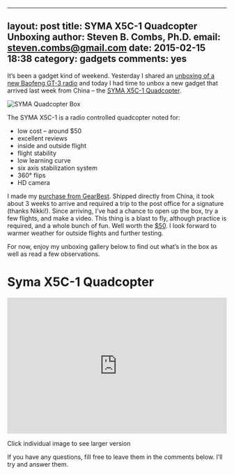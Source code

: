 
---
layout: post
title: SYMA X5C-1 Quadcopter Unboxing
author: Steven B. Combs, Ph.D.
email: steven.combs@gmail.com
date: 2015-02-15 18:38
category: gadgets
comments: yes
---

It’s been a gadget kind of weekend. Yesterday I shared an [unboxing of a new Baofeng GT-3 radio](http://www.stevencombs.com/gadgets/2015/02/14/beofeng-gt3-unboxing.html) and today I had time to unbox a new gadget that arrived last week from China – the [SYMA X5C-1 Quadcopter](http://www.gearbest.com/rc-quadcopters/pp_73260.html#vip=15513).

![SYMA Quadcopter Box](https://lh5.googleusercontent.com/aq_R2phMyn6fIZdUmfOjtVU1P1ypfStXyggHyB2b92kv=w1088-h559-no)

The SYMA X5C-1 is a radio controlled quadcopter noted for:

* low cost – around $50
* excellent reviews
* inside and outside flight
* flight stability
* low learning curve
* six axis stabilization system
* 360° flips
* HD camera

I made my [purchase from GearBest](http://www.gearbest.com/rc-quadcopters/pp_73260.html#vip=15513). Shipped directly from China, it took about 3 weeks to arrive and required a trip to the post office for a signature (thanks Nikki!). Since arriving, I’ve had a chance to open up the box, try a few flights, and make a video. This thing is a blast to fly, although practice is required, and a whole bunch of fun. Well worth the [$50](http://www.gearbest.com/rc-quadcopters/pp_73260.html#vip=15513). I look forward to warmer weather for outside flights and further testing.

For now, enjoy my unboxing gallery below to find out what’s in the box as well as read a few observations.

# Syma X5C-1 Quadcopter
<style>.embed-container { position: relative; padding-bottom: 56.25%; padding-top: 30px; height: 0; overflow: hidden; max-width: 640px; height: auto; } .embed-container iframe, .embed-container object, .embed-container embed { position: absolute; top: 0; left: 0; width: 100%; height: 100%; }</style><div class='embed-container'><iframe src='https://www.flickr.com/photos/bimp/sets/72157650831810541/player/' frameborder='0' allowfullscreen webkitallowfullscreen mozallowfullscreen oallowfullscreen msallowfullscreen></iframe></div>
Click individual image to see larger version

If you have any questions, fill free to leave them in the comments below. I’ll try and answer them.
